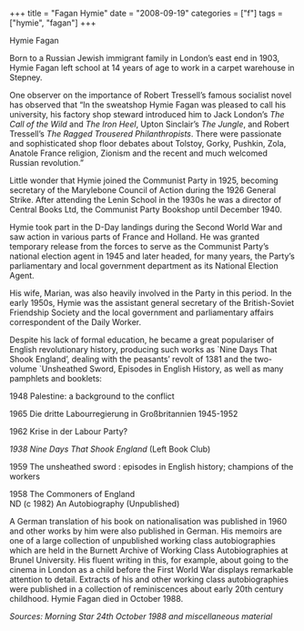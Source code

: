 +++
title = "Fagan Hymie"
date = "2008-09-19"
categories = ["f"]
tags = ["hymie", "fagan"]
+++

Hymie Fagan

Born to a Russian Jewish immigrant family in London’s east end in 1903, Hymie Fagan left school at 14 years of age to work in a carpet warehouse in Stepney.

One observer on the importance of Robert Tressell’s famous socialist novel has observed that “In the sweatshop Hymie Fagan was pleased to call his university, his factory shop steward introduced him to Jack London’s _The Call of the Wild_ and _The Iron Heel_, Upton Sinclair’s _The Jungle_, and Robert Tressell’s _The Ragged Trousered Philanthropists_. There were passionate and sophisticated shop floor debates about Tolstoy, Gorky, Pushkin, Zola, Anatole France religion, Zionism and the recent and much welcomed Russian revolution.” 

Little wonder that Hymie joined the Communist Party in 1925, becoming secretary of the Marylebone Council of Action during the 1926 General Strike. After attending the Lenin School in the 1930s he was a director of Central Books Ltd, the Communist Party Bookshop until December 1940.

Hymie took part in the D-Day landings during the Second World War and saw action in various parts of France and Holland. He was granted temporary release from the forces to serve as the Communist Party’s national election agent in 1945 and later headed, for many years, the Party’s parliamentary and local government department as its National Election Agent.

His wife, Marian, was also heavily involved in the Party in this period. In the early 1950s, Hymie was the assistant general secretary of the British-Soviet Friendship Society and the local government and parliamentary affairs correspondent of the Daily Worker.

Despite his lack of formal education, he became a great populariser of English revolutionary history, producing such works as \`Nine Days That Shook England’, dealing with the peasants’ revolt of 1381 and the two-volume \`Unsheathed Sword, Episodes in English History, as well as many pamphlets and booklets:

1948 Palestine: a background to the conflict

1965 Die dritte Labourregierung in Großbritannien 1945-1952

1962 Krise in der Labour Party? 

_1938 Nine Days That Shook_ _England_ (Left Book Club)

1959 The unsheathed sword : episodes in English history; champions of the workers

1958 The Commoners of England  
ND (c 1982) An Autobiography (Unpublished)

A German translation of his book on nationalisation was published in 1960 and other works by him were also published in German. His memoirs are one of a large collection of unpublished working class autobiographies which are held in the Burnett Archive of Working Class Autobiographies at Brunel University. His fluent writing in this, for example, about going to the cinema in London as a child before the First World War displays remarkable attention to detail. Extracts of his and other working class autobiographies were published in a collection of reminiscences about early 20th century childhood. Hymie Fagan died in October 1988.

_Sources: Morning Star_ _24th October 1988_ _and miscellaneous material_
